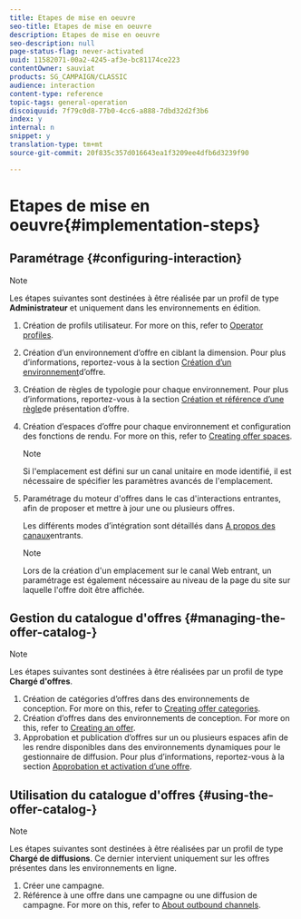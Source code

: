 ```yaml
---
title: Etapes de mise en oeuvre
seo-title: Etapes de mise en oeuvre
description: Etapes de mise en oeuvre
seo-description: null
page-status-flag: never-activated
uuid: 11582071-00a2-4245-af3e-bc81174ce223
contentOwner: sauviat
products: SG_CAMPAIGN/CLASSIC
audience: interaction
content-type: reference
topic-tags: general-operation
discoiquuid: 7f79c0d8-77b0-4cc6-a888-7dbd32d2f3b6
index: y
internal: n
snippet: y
translation-type: tm+mt
source-git-commit: 20f835c357d016643ea1f3209ee4dfb6d3239f90

---
```



# Etapes de mise en oeuvre{#implementation-steps}

## Paramétrage {#configuring-interaction}

>[!NOTE]
>
>Les étapes suivantes sont destinées à être réalisée par un profil de type **Administrateur** et uniquement dans les environnements en édition.

1. Création de profils utilisateur. For more on this, refer to [Operator profiles](../../interaction/using/operator-profiles.md).
1. Création d’un environnement d’offre en ciblant la dimension. Pour plus d’informations, reportez-vous à la section [Création d’un environnement](../../interaction/using/live-design-environments.md#creating-an-offer-environment)d’offre.
1. Création de règles de typologie pour chaque environnement. Pour plus d’informations, reportez-vous à la section [Création et référence d’une règle](../../interaction/using/managing-offer-presentation.md#creating-and-referencing-an-offer-presentation-rule)de présentation d’offre.
1. Création d’espaces d’offre pour chaque environnement et configuration des fonctions de rendu. For more on this, refer to [Creating offer spaces](../../interaction/using/creating-offer-spaces.md).

   >[!NOTE]
   >
   >Si l&#39;emplacement est défini sur un canal unitaire en mode identifié, il est nécessaire de spécifier les paramètres avancés de l&#39;emplacement.

1. Paramétrage du moteur d&#39;offres dans le cas d&#39;interactions entrantes, afin de proposer et mettre à jour une ou plusieurs offres.

   Les différents modes d’intégration sont détaillés dans [A propos des canaux](../../interaction/using/about-inbound-channels.md)entrants.

   >[!NOTE]
   >
   >Lors de la création d&#39;un emplacement sur le canal Web entrant, un paramétrage est également nécessaire au niveau de la page du site sur laquelle l&#39;offre doit être affichée.

## Gestion du catalogue d&#39;offres {#managing-the-offer-catalog-}

>[!NOTE]
>
>Les étapes suivantes sont destinées à être réalisées par un profil de type **Chargé d&#39;offres**.

1. Création de catégories d’offres dans des environnements de conception. For more on this, refer to [Creating offer categories](../../interaction/using/creating-offer-categories.md).
1. Création d’offres dans des environnements de conception. For more on this, refer to [Creating an offer](../../interaction/using/creating-an-offer.md).
1. Approbation et publication d’offres sur un ou plusieurs espaces afin de les rendre disponibles dans des environnements dynamiques pour le gestionnaire de diffusion. Pour plus d’informations, reportez-vous à la section [Approbation et activation d’une offre](../../interaction/using/approving-and-activating-an-offer.md).

## Utilisation du catalogue d&#39;offres {#using-the-offer-catalog-}

>[!NOTE]
>
>Les étapes suivantes sont destinées à être réalisées par un profil de type **Chargé de diffusions**. Ce dernier intervient uniquement sur les offres présentes dans les environnements en ligne.

1. Créer une campagne.
1. Référence à une offre dans une campagne ou une diffusion de campagne. For more on this, refer to [About outbound channels](../../interaction/using/about-outbound-channels.md).

